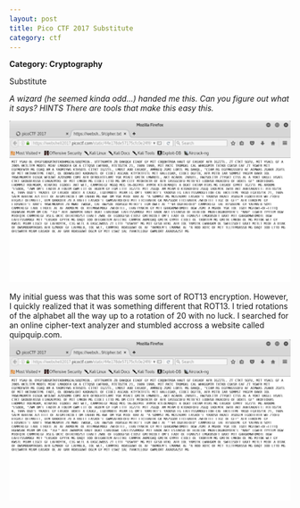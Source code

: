 ```yaml
---
layout: post
title: Pico CTF 2017 Substitute 
category: ctf
---
```

<b>Category: Cryptography</b>


Substitute

<i>A wizard (he seemed kinda odd...) handed me this. Can you figure out what it says?
HINTS
There are tools that make this easy this.</i>

![Image description](/images/substitute.png)

My initial guess was that this was some sort of ROT13 encryption. However, I quickly realized that it was something different that ROT13. I tried rotations of the alphabet all the way up to a rotation of 20 with no luck. I searched for an online cipher-text analyzer and stumbled accross a website called quipquip.com. 
![Image description](/images/substitute.png)

